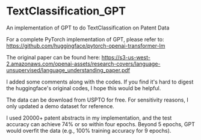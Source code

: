 # TextClassification_GPT
An implementation of GPT to do TextClassification on Patent Data

For a complete PyTorch implementation of GPT, please refer to:
https://github.com/huggingface/pytorch-openai-transformer-lm

The original paper can be found here: https://s3-us-west-2.amazonaws.com/openai-assets/research-covers/language-unsupervised/language_understanding_paper.pdf

I added some comments along with the codes. If you find it's hard to digest the huggingface's original codes, I hope this would be helpful.

The data can be download from USPTO for free. For sensitivity reasons, I only updated a demo dataset for reference.

I used 20000+ patent abstracts in my implementation, and the test accuracy can achieve 74% or so within four epochs. Beyond 5 epochs, GPT would overfit the data (e.g., 100% training accuracy for 9 epochs).
